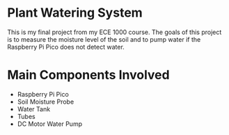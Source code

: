 # Plant Watering System
This is my final project from my ECE 1000 course. The goals of this project is to measure the moisture level of the soil and to pump water if the Raspberry Pi Pico does not detect water.
# Main Components Involved
  - Raspberry Pi Pico
  - Soil Moisture Probe
  - Water Tank
  - Tubes
  - DC Motor Water Pump
